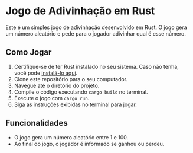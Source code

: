 # Jogo de Adivinhação em Rust

Este é um simples jogo de adivinhação desenvolvido em Rust. O jogo gera um número aleatório e pede para o jogador adivinhar qual é esse número. 

## Como Jogar

1. Certifique-se de ter Rust instalado no seu sistema. Caso não tenha, você pode [instalá-lo aqui](https://www.rust-lang.org/tools/install).
2. Clone este repositório para o seu computador.
3. Navegue até o diretório do projeto.
4. Compile o código executando `cargo build` no terminal.
5. Execute o jogo com `cargo run`.
6. Siga as instruções exibidas no terminal para jogar.

## Funcionalidades

- O jogo gera um número aleatório entre 1 e 100.
- Ao final do jogo, o jogador é informado se ganhou ou perdeu.
